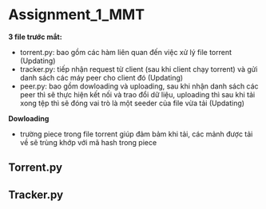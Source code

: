 # Assignment_1_MMT

**3 file trước mắt:**
- torrent.py: bao gồm các hàm liên quan đến việc xử lý file torrent (Updating)
- tracker.py: tiếp nhận request từ client (sau khi client chạy torrent) và gửi danh sách các máy peer cho client đó (Updating)
- peer.py: bao gồm dowloading và uploading, sau khi nhận danh sách các peer thì sẽ thực hiện kết nối và trao đổi dữ liệu, uploading thì sau khi tải xong tệp thì sẽ đóng vai trò là một seeder của file vừa tải (Updating)


**Dowloading**
- trường piece trong file torrent giúp đảm bảm khi tải, các mảnh được tải về sẽ trùng khớp với mã hash trong piece

 ## Torrent.py
 ## Tracker.py
 
